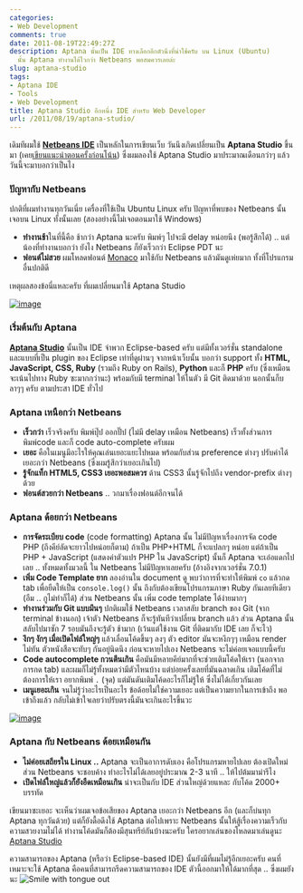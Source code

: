 ```yaml
---
categories:
- Web Development
comments: true
date: 2011-08-19T22:49:27Z
description: Aptana นั้นเป็น IDE ทางเลือกอีกตัวนึงที่น่าใช้ครับ บน Linux (Ubuntu)
  นั้น Aptana ทำงานได้ไวกว่า Netbeans พอสมควรเลยล่ะ
slug: aptana-studio
tags:
- Aptana IDE
- Tools
- Web Development
title: Aptana Studio อีกหนึ่ง IDE สำหรับ Web Developer
url: /2011/08/19/aptana-studio/
---
```


เดิมทีผมใช้ **[Netbeans IDE](https://armno.in.th/content/netbeans-ide/)** เป็นหลักในการเขียนเว็บ วันนึงเกิดเปลี่ยนเป็น **Aptana Studio** ขึ้นมา (เคย[เขียนแนะนำตอนครั้งก่อนโน้น](https://armno.in.th/2011/07/19/my-web-development-tools/)) ซึ่งผมลองใช้ Aptana Studio มาประมาณเดือนกว่าๆ แล้ว วันนี้จะมาบอกว่าเป็นไง

### ปัญหากับ Netbeans

ปกติที่ผมทำงานทุกวันเนี่ย เครื่องที่ใช้เป็น Ubuntu Linux ครับ ปัญหาที่พบของ Netbeans นั้นเจอบน Linux ทั้งนั้นเลย (สองอย่างนี้ไม่เจอตอนมาใช้ Windows)

* **ทำงานช้า**ในที่นี้คือ ช้ากว่า Aptana นะครับ พิมพ์ๆ ไปจะมี delay หน่อยนึง (พอรู้สึกได้) .. แต่น้องที่ทำงานบอกว่า ยังไง Netbeans ก็ยังเร็วกว่า Eclipse PDT นะ
* **ฟอนต์ไม่สวย** ผมโหลดฟอนต์ [Monaco](http://www.google.co.th/#hl=th&source=hp&q=monaco+font&oq=monaco+font&aq=f&aqi=g1&aql=&gs_sm=e&gs_upl=12744l15015l0l15260l13l9l1l0l0l0l550l1186l2-1.0.1.1l3l0&fp=381eed87222f3b77&biw=1920&bih=979) มาใช้กับ Netbeans แล้วมันดูเห่ยมาก ทั้งที่โปรแกรมอื่นปกติดี

เหตุผลสองข้อนี่แหละครับ ที่ผมเปลี่ยนมาใช้ Aptana Studio

[![image](http://files.armno.in.th/uploads/2011/08/image_thumb.png)](http://files.armno.in.th/uploads/2011/08/image.png)

### เริ่มต้นกับ Aptana

**[Aptana Studio](http://www.aptana.com)** นั้นเป็น IDE จำพวก Eclipse-based ครับ แต่มีทั้งเวอร์ชั่น standalone และแบบที่เป็น plugin ของ Eclipse เท่าที่ดูผ่านๆ จากหน้าเว็บนั้น บอกว่า support ทั้ง **HTML, JavaScript, CSS, Ruby** (รวมถึง Ruby on Rails), **Python** และก็ **PHP** ครับ (ซึ่งเหมือนจะเน้นไปทาง Ruby ซะมากกว่านะ) พร้อมกับมี terminal ให้ในตัว มี Git ติดมาด้วย นอกนั้นก็บลาๆๆ ครับ ตามประสา IDE ทั่วไป

### Aptana เหนือกว่า Netbeans

* **เร็วกว่า** เร็วจริงครับ พิมพ์ปุ๊ป ออกปั๊ป (ไม่มี delay เหมือน Netbeans) เร็วทั้งส่วนการพิมพ์code และก็ code auto-complete ครับผม
* **เยอะ** คือในเมนูมีอะไรให้คุณเล่นเยอะแยะไปหมด พร้อมกับส่วน preference ต่างๆ ปรับค่าได้เยอะกว่า Netbeans (ซึ่งผมรู้สึกว่าเยอะเกินไป)
* **รู้จักแท็ก HTML5, CSS3 เยอะพอสมควร** ด้าน CSS3 นั้นรู้จักไปถึง vendor-prefix ต่างๆด้วย
* **ฟอนต์สวยกว่า Netbeans** .. วกมาเรื่องฟอนต์อีกจนได้

### Aptana ด้อยกว่า Netbeans

* **การจัดระเบียบ code** (code formatting) Aptana นั้น ไม่มีปัญหาเรื่องการจัด code PHP (ถึงคีย์ลัดจะยาวไปหน่อยก็ตาม) ถ้าเป็น PHP+HTML ก็จะแปลกๆ หน่อย แต่ถ้าเป็น PHP + JavaScript (แสดงค่าตัวแปร PHP ใน JavaScript) นั้นก็ Aptana จะเอ๋อแดกไปเลย .. ทั้งหมดทั้งมวลนี้ ใน Netbeans ไม่มีปัญหาเลยครับ (อ้างอิงจากเวอร์ชั่น 7.0.1)
* **เพิ่ม Code Template ยาก** ลองอ่านใน document ดู พบว่าการที่จะทำให้พิมพ์ `co` แล้วกด tab เพื่อยืดให้เป็น `console.log()` นั้น ถึงกับต้องเขียนโปรแกรมภาษา Ruby กันเลยทีเดียว (อืม .. กูไม่ทำก็ได้) ส่วน Netbeans นั้น เพิ่ม code template ได้ง่ายมากๆ
* **ทำงานร่วมกับ Git แบบมึนๆ** ปกติผมใช้ Netbeans เวลาสลับ branch ของ Git (จาก terminal ข้างนอก) เจ้าตัว Netbeans ก็จะรู้ทันทีว่าเปลี่ยน branch แล้ว ส่วน Aptana นั้น สลับไปมาซัก 7 รอบมันถึงจะรู้ตัว ช้ามาก (เว้นแต่ใช้งาน Git ที่ติดมากับ IDE เลย ก็จะไว)
* **งึกๆ งักๆ เมื่อเปิดไฟล์ใหญ่ๆ** แล้วเลื่อนโค้ดขึ้นๆ ลงๆ ตัว editor มันจะหงึกๆๆ เหมือน render ไม่ทัน ตัวหนังสือจะทับๆ กันอยู่นิดนึง ก่อนจะหายไปเอง Netbeans จะไม่ค่อยเจอแบบนี้ครับ
* **Code autocomplete กวนตีนเกิน** คือมันมีหลายคีย์มากที่จะช่วยเติมโค้ดให้เรา (นอกจากการกด tab) และผมก็ไม่รู้ทั้งหมดว่ามีตัวไหนบ้าง แต่บ่อยครั้งเลยที่มันฉลาดเกิน เติมโค้ดที่ไม่ต้องการให้เรา อยากพิมพ์ `.` (จุด) แต่มันดันเติมโค้ดอะไรก็ไม่รู้ให้ ซึ่งไม่ได้เกี่ยวกันเลย
* **เมนูเยอะเกิน** จนไม่รู้ว่าอะไรเป็นอะไร ข้อด้อยไม่ใช่ความเยอะ แต่เป็นความยากในการเข้าถึง พอเข้าถึงแล้ว กลับไม่เข้าใจเลยว่าปรับตรงนี้มันจะเกินอะไรขึ้นวะ

[![image](http://files.armno.in.th/uploads/2011/08/image_thumb1.png)](http://files.armno.in.th/uploads/2011/08/image1.png)

### Aptana กับ Netbeans ด้อยเหมือนกัน

* **ไม่ค่อยเสถียรใน Linux ..** Aptana จะเป็นอาการดับเอง คือโปรแกรมหายไปเลย ต้องเปิดใหม่ ส่วน Netbeans จะชอบค้าง ทำอะไรไม่ได้เลยอยู่ประมาณ 2-3 นาที .. ให้ไปต้มมาม่ารึไง
* **เปิดไฟล์ใหญ่แล้วก็ยังอืดเหมือนเกิน** น่าจะเป็นกับ IDE ส่วนใหญ่ด้วยแหละ กับโค้ด 2000+ บรรทัด

เขียนมาซะเยอะ จะเห็นว่าผมเจอข้อเสียของ Aptana เยอะกว่า Netbeans อีก (และก็บ่นทุก Aptana ทุกวันด้วย) แต่ก็ยังดื้อดึงใช้ Aptana ต่อไปเพราะ Netbeans นั้นให้สู้เรื่องความเร็วกับความสวยงามไม่ได้ ทำงานโค้ดมันก็ต้องมีสุนทรีย์กันบ้างนะครับ ใครอยากเล่นของโหลดมาเล่นดูนะ [Aptana Studio](http://www.aptana.com)

ความสามารถของ Aptana (หรือว่า Eclipse-based IDE) นั้นยังมีที่ผมไม่รู้อีกเยอะครับ คนที่เหมาะจะใช้ Aptana คือคนที่สามารถรีดความสามารถของ IDE ตัวนี้ออกมาให้ได้มากที่สุด .. ซึ่งผมยังนะ ![Smile with tongue out](http://files.armno.in.th/uploads/2011/08/wlEmoticon-smilewithtongueout.png)
